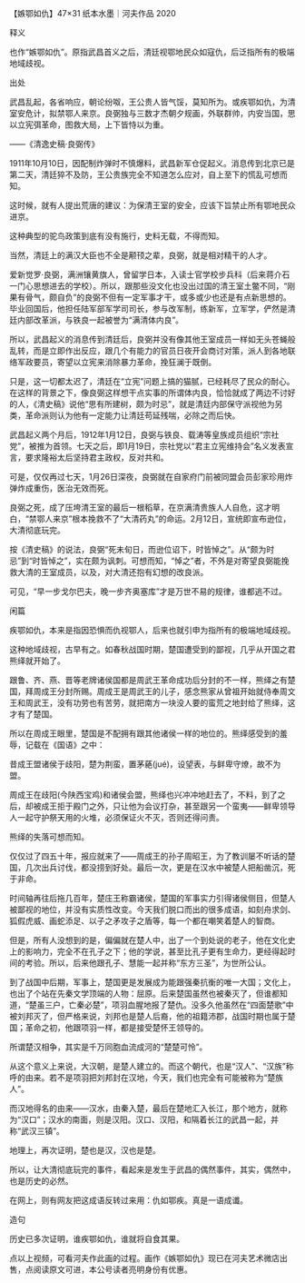 【嫉鄂如仇】47×31 纸本水墨｜河夫作品 2020

释义

也作“嫉鄂如仇”。原指武昌首义之后，清廷视鄂地民众如寇仇，后泛指所有的极端地域歧视。

出处

武昌乱起，各省响应，朝论纷呶，王公贵人皆气馁，莫知所为。或疾鄂如仇，为清室安危计，拟禁鄂人来京。良弼独与三数才杰朝夕规画，外联群帅，内安当国，思以立宪弭革命，图救大局，上下皆恃以为重。

——《清逸史稿·良弼传》

1911年10月10日，因配制炸弹时不慎爆料，武昌新军仓促起义。消息传到北京已是第二天，清廷猝不及防，王公贵族完全不知道怎么应对，自上至下的慌乱可想而知。

这时候，就有人提出荒唐的建议：为保清王室的安全，应该下旨禁止所有鄂地民众进京。

这种典型的驼鸟政策到底有没有施行，史料无载，不得而知。

当然，清廷上的满汉大臣也不全是颟顸之辈，良弼，就是相对精干的人才。

爱新觉罗·良弼，满洲镶黄旗人，曾留学日本，入读士官学校步兵科（后来蒋介石一门心思想进去的学校）。所以，跟那些没文化也没出过国的清王室土鳖不同，“刚果有骨气，颇自负”的良弼不但有一定军事才干，或多或少也还是有点新思想的。毕业回国后，他担任陆军部军学司司长，参与改军制，练新军，立军学，俨然是清廷内部改革派，与铁良一起被誉为“满清体内良”。

所以，武昌起义的消息传到清廷后，良弼并没有像其他王室成员一样如无头苍蝇般乱转，而是立即作出反应，跟几个有能力的官员日夜开会商讨对策，派人到各地联络军政要员，寄望以立宪来消除暴力革命，挽狂澜于既倒。

只是，这一切都太迟了，清廷在“立宪”问题上搞的猫腻，已经耗尽了民众的耐心。在这样的背景之下，像良弼这样想干点实事的所谓体内良，恰恰就成了两边不讨好的人，《清史稿》说他“思有所建树，颇为时忌”，就是清廷内部保守派视他为另类，革命派则认为他有一定能力让清廷苟延残喘，必除之而后快。

武昌起义两个月后，1912年1月12日，良弼与铁良、载涛等皇族成员组织“宗社党”，被推为首领。七天之后，即1月19日，宗社党以“君主立宪维持会”名义发表宣言，要求隆裕太后坚持君主政权，反对共和。

可是，仅仅再过七天，1月26日深夜，良弼就在自家府门前被同盟会员彭家珍用炸弹炸成重伤，医治无效而死。

良弼之死，成了压垮清王室的最后一根稻草，在京满清贵族人人自危，这才明白，“禁鄂人来京”根本挽救不了“大清药丸”的命运。2月12日，宣统即宣布逊位，大清彻底玩完。

按《清史稿》的说法，良弼“死未旬日，而逊位诏下，时皆悼之”。从“颇为时忌”到“时皆悼之”，实在颇为讽刺。可想而知，“悼之”者，不外是对寄望良弼能挽救大清的王室成员，以及，对大清还抱有幻想的改良派。

可见，“早一步戈尔巴夫，晚一步齐奥塞库”才是万世不易的规律，谁都逃不过。

闲篇

疾鄂如仇，本来是指因恐惧而仇视鄂人，后来也就引申为指所有的极端地域歧视。

这种地域歧视，古早有之。如春秋战国时期，楚国遭受到的鄙视，几乎从开国之君熊绎就开始了。

跟鲁、齐、燕、晋等老牌诸侯国都是周武王革命成功后分封的不一样，熊绎之有楚国，拜周成王分封所赐。周成王是周武王的儿子，感念熊家从曾祖开始就侍奉周文王和周武王，没有功劳也有苦劳，就把南方一块没人要的蛮荒之地封给了熊绎，这才有了楚国。

所以在周成王眼里，楚国是不配拥有跟其他诸侯一样的地位的。熊绎感受到的羞辱，记载在《国语》之中：

昔成王盟诸侯于歧阳，楚为荆蛮，置茅蕝(jué)，设望表，与鲜卑守燎，故不为盟。

周成王在歧阳(今陕西宝鸡)和诸侯会盟，熊绎也兴冲冲地赶去了，不料，到了之后，却被成王拒于殿门之外，只让他为会议打杂，甚至跟另一个蛮夷——鲜卑领导人一起守护祭天用的火堆，必须保证火不灭，否则还得问责。

熊绎的失落可想而知。

仅仅过了四五十年，报应就来了——周成王的孙子周昭王，为了教训屡不听话的楚国，几次出兵讨伐，都没捞到好处。最后一次，更是在汉水中被楚人把船凿沉，死于非命。

时间轴再往后拖几百年，楚庄王称霸诸侯，楚国的军事实力引得诸侯侧目，但楚人被鄙视的地位，并没有实质性改变。今天我们脱口而出的很多成语，如刻舟求剑、狐假虎威、画蛇添足、以子之矛攻子之盾等，每一个都在嘲笑着楚人的智商。

但是，所有人没想到的是，偏偏就在楚人中，出了一个到处说的老子，他在文化史上的影响力，完全不在孔子之下；他的学说，甚至比孔子更有生命力，更经得起时间的考验。所以，后来他跟孔子、慧能一起并称“东方三圣”，为世所公认。

到了战国中后期，军事上，楚国更是发展成为能跟强秦抗衡的唯一大国；文化上，也出了个站在先秦文学顶端的人物：屈原。后来楚国虽然也被秦灭了，但谁都知道，“楚虽三户，亡秦必楚”，项羽血腥地报了楚仇。没多久他虽然在“四面楚歌”中被刘邦灭了，但严格来说，刘邦也是楚人后裔，他的祖籍沛郡，战国时期也属于楚国；革命之初，他跟项羽一样，都是接受楚怀王领导的。

所谓楚汉相争，其实是千万同胞血流成河的“楚楚可怜”。

从这个意义上来说，大汉朝，是楚人建立的。而这个朝代，也是“汉人”、“汉族”称呼的由来。若不是项羽把刘邦封在汉地，今天，我们也完全有可能被称为“楚族人”。

而汉地得名的由来——汉水，由秦入楚，最后在楚地汇入长江，那个地方，就称为“汉口”；汉水的南面，则是汉阳。汉口、汉阳，和隔着长江的武昌一起，并称“武汉三镇”。

地理上，再次证明，楚也是汉，汉也是楚。

所以，让大清彻底玩完的事件，看起来是发生于武昌的偶然事件，其实，偶然中，也是历史的必然。

在网上，则有网友把这成语反转过来用：仇如鄂疾。真是一语成谶。

造句

历史已多次证明，谁疾鄂如仇，谁就将自食其果。

点以上视频，可看河夫作此画的过程。画作《嫉鄂如仇》现已在河夫艺术微店出售，点阅读原文可进，本公号读者亮明身份有优惠。



